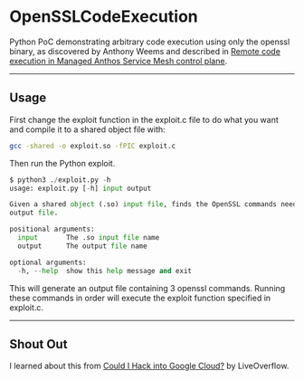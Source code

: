 # OpenSSLCodeExecution

Python PoC demonstrating arbitrary code execution using only the openssl binary, as discovered by Anthony Weems and described in [Remote code execution in Managed Anthos Service Mesh control plane](https://lf.lc/vrp/203177829/). 

---

## Usage

First change the exploit function in the exploit.c file to do what you want and compile it to a shared object file with:

```bash
gcc -shared -o exploit.so -fPIC exploit.c
```

Then run the Python exploit.

```python
$ python3 ./exploit.py -h
usage: exploit.py [-h] input output

Given a shared object (.so) input file, finds the OpenSSL commands needed to execute it and writes them to an
output file.

positional arguments:
  input       The .so input file name
  output      The output file name

optional arguments:
  -h, --help  show this help message and exit
```

This will generate an output file containing 3 openssl commands. Running these commands in order will execute the exploit function specified in exploit.c.

---

## Shout Out

I learned about this from [Could I Hack into Google Cloud?](https://www.youtube.com/watch?v=GvO2Xtx8p9w) by LiveOverflow. 

